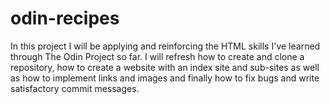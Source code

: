 # odin-recipes
In this project I will be applying and reinforcing the HTML skills I've learned through The Odin Project so far.
I will refresh how to create and clone a repository, how to create a website with an index site and sub-sites as well as how to implement links and images and finally how to fix bugs and write satisfactory commit messages.